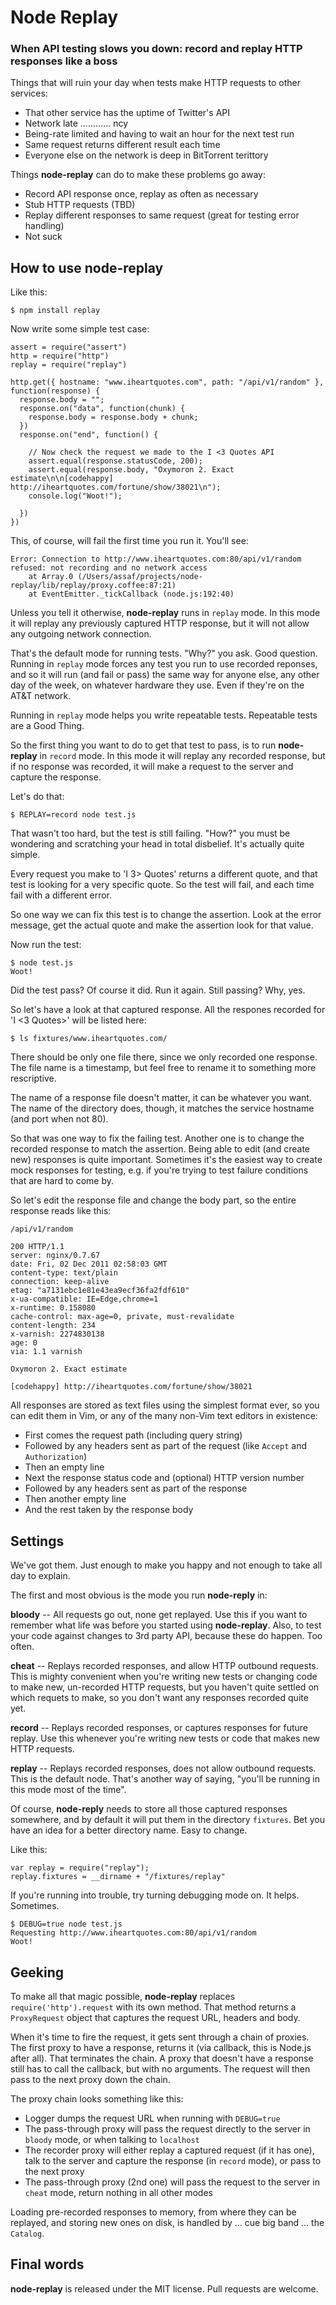 # Node Replay
   

### When API testing slows you down: record and replay HTTP responses like a boss

Things that will ruin your day when tests make HTTP requests to other services:

- That other service has the uptime of Twitter's API
- Network late ............ ncy
- Being-rate limited and having to wait an hour for the next test run
- Same request returns different result each time
- Everyone else on the network is deep in BitTorrent terittory

Things **node-replay** can do to make these problems go away:

- Record API response once, replay as often as necessary
- Stub HTTP requests (TBD)
- Replay different responses to same request (great for testing error handling)
- Not suck


## How to use node-replay

Like this:

    $ npm install replay

Now write some simple test case:

    assert = require("assert")
    http = require("http")
    replay = require("replay")

    http.get({ hostname: "www.iheartquotes.com", path: "/api/v1/random" }, function(response) {
      response.body = "";
      response.on("data", function(chunk) {
        response.body = response.body + chunk;
      })
      response.on("end", function() {

        // Now check the request we made to the I <3 Quotes API
        assert.equal(response.statusCode, 200);
        assert.equal(response.body, "Oxymoron 2. Exact estimate\n\n[codehappy] http://iheartquotes.com/fortune/show/38021\n");
        console.log("Woot!");

      })
    })

This, of course, will fail the first time you run it.  You'll see:

    Error: Connection to http://www.iheartquotes.com:80/api/v1/random refused: not recording and no network access
        at Array.0 (/Users/assaf/projects/node-replay/lib/replay/proxy.coffee:87:21)
        at EventEmitter._tickCallback (node.js:192:40)

Unless you tell it otherwise, **node-replay** runs in `replay` mode.  In this mode it will replay any previously captured
HTTP response, but it will not allow any outgoing network connection.

That's the default mode for running tests.  "Why?" you ask.  Good question.  Running in `replay` mode forces any test
you run to use recorded reponses, and so it will run (and fail or pass) the same way for anyone else, any other day of
the week, on whatever hardware they use.  Even if they're on the AT&T network.

Running in `replay` mode helps you write repeatable tests.  Repeatable tests are a Good Thing.

So the first thing you want to do to get that test to pass, is to run **node-replay** in `record` mode.  In this mode it
will replay any recorded response, but if no response was recorded, it will make a request to the server and capture the
response.

Let's do that:

    $ REPLAY=record node test.js

That wasn't too hard, but the test is still failing.  "How?" you must be wondering and scratching your head in total
disbelief.  It's actually quite simple.

Every request you make to 'I 3> Quotes' returns a different quote, and that test is looking for a very specific quote.
So the test will fail, and each time fail with a different error.

So one way we can fix this test is to change the assertion.  Look at the error message, get the actual quote and make
the assertion look for that value.

Now run the test:

    $ node test.js
    Woot!

Did the test pass?  Of course it did.  Run it again.  Still passing?  Why, yes.

So let's have a look at that captured response.  All the respones recorded for 'I <3 Quotes>' will be listed here:

    $ ls fixtures/www.iheartquotes.com/

There should be only one file there, since we only recorded one response.  The file name is a timestamp, but feel free
to rename it to something more rescriptive.

The name of a response file doesn't matter, it can be whatever you want.  The name of the directory does, though, it
matches the service hostname (and port when not 80).

So that was one way to fix the failing test.  Another one is to change the recorded response to match the assertion.
Being able to edit (and create new) responses is quite important.  Sometimes it's the easiest way to create mock
responses for testing, e.g. if you're trying to test failure conditions that are hard to come by.

So let's edit the response file and change the body part, so the entire response reads like this:

    /api/v1/random

    200 HTTP/1.1
    server: nginx/0.7.67
    date: Fri, 02 Dec 2011 02:58:03 GMT
    content-type: text/plain
    connection: keep-alive
    etag: "a7131ebc1e81e43ea9ecf36fa2fdf610"
    x-ua-compatible: IE=Edge,chrome=1
    x-runtime: 0.158080
    cache-control: max-age=0, private, must-revalidate
    content-length: 234
    x-varnish: 2274830138
    age: 0
    via: 1.1 varnish

    Oxymoron 2. Exact estimate

    [codehappy] http://iheartquotes.com/fortune/show/38021

All responses are stored as text files using the simplest format ever, so you can edit them in Vim, or any of the many
non-Vim text editors in existence:

- First comes the request path (including query string)
- Followed by any headers sent as part of the request (like `Accept` and `Authorization`)
- Then an empty line
- Next the response status code and (optional) HTTP version number
- Followed by any headers sent as part of the response
- Then another empty line
- And the rest taken by the response body


## Settings

We've got them.  Just enough to make you happy and not enough to take all day to explain.

The first and most obvious is the mode you run **node-reply** in:

**bloody** -- All requests go out, none get replayed.  Use this if you want to remember what life was before you started
using **node-replay**.  Also, to test your code against changes to 3rd party API, because these do
happen.  Too often.

**cheat** -- Replays recorded responses, and allow HTTP outbound requests.  This is mighty convenient when you're
writing new tests or changing code to make new, un-recorded HTTP requests, but you haven't quite settled on which
requets to make, so you don't want any responses recorded quite yet.

**record** -- Replays recorded responses, or captures responses for future replay.  Use this whenever you're writing new
tests or code that makes new HTTP requests.

**replay** -- Replays recorded responses, does not allow outbound requests.  This is the default node.  That's another
way of saying, "you'll be running in this mode most of the time".

Of course, **node-reply** needs to store all those captured responses somewhere, and by default it will put them in the
directory `fixtures`.  Bet you have an idea for a better directory name.  Easy to change.

Like this:

    var replay = require("replay");
    replay.fixtures = __dirname + "/fixtures/replay"

If you're running into trouble, try turning debugging mode on.  It helps.  Sometimes.

    $ DEBUG=true node test.js
    Requesting http://www.iheartquotes.com:80/api/v1/random
    Woot!


## Geeking

To make all that magic possible, **node-replay** replaces `require('http').request` with its own method.  That method
returns a `ProxyRequest` object that captures the request URL, headers and body.

When it's time to fire the request, it gets sent through a chain of proxies.  The first proxy to have a response,
returns it (via callback, this is Node.js after all).  That terminates the chain.  A proxy that doesn't have a response
still has to call the callback, but with no arguments.  The request will then pass to the next proxy down the chain.

The proxy chain looks something like this:

- Logger dumps the request URL when running with `DEBUG=true`
- The pass-through proxy will pass the request directly to the server in `bloody` mode, or when talking to `localhost`
- The recorder proxy will either replay a captured request (if it has one), talk to the server and capture the response
  (in `record` mode), or pass to the next proxy
- The pass-through proxy (2nd one) will pass the request to the server in `cheat` mode, return nothing in all other
  modes

Loading pre-recorded responses to memory, from where they can be replayed, and storing new ones on disk, is handled by
... cue big band ... the `Catalog`.


## Final words

**node-replay** is released under the MIT license.  Pull requests are welcome.

